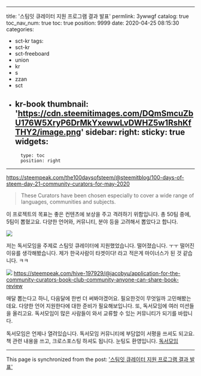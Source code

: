 
---
title: '스팀잇 큐레이터 지원 프로그램 결과 발표'
permlink: 3ywwgf
catalog: true
toc_nav_num: true
toc: true
position: 9999
date: 2020-04-25 08:15:30
categories:
- sct-kr
tags:
- sct-kr
- sct-freeboard
- union
- kr
- s
- zzan
- sct
- kr-book
thumbnail: 'https://cdn.steemitimages.com/DQmSmcuZbU176W5XryP6DrMkYxewwLvDWHZ5w1RshKfTHY2/image.png'
sidebar:
    right:
        sticky: true
widgets:
    -
        type: toc
        position: right
---


https://steempeak.com/the100daysofsteem/@steemitblog/100-days-of-steem-day-21-community-curators-for-may-2020


> These Curators have been chosen especially to cover a wide range of languages, communities and subjects.

이 프로젝트의 목표는 좋은 컨텐츠에 보상을 주고 격려하기 위함입니다.  총 50팀 중에, 5팀이 뽑혔고요. 다양한 언어와, 커뮤니티, 분야 등을 고려해서 뽑았다고 합니다. 

![](https://cdn.steemitimages.com/DQmSmcuZbU176W5XryP6DrMkYxewwLvDWHZ5w1RshKfTHY2/image.png)

저는 독서모임을 주제로 스팀잇 큐레이터에 지원했었습니다. 떨어졌습니다. ㅜㅜ 떨어진 이유를 생각해봤습니다. 제가 한국사람이 타겟이다! 라고 적은게 마이너스가 된 것 같습니다. ㅋㅋ

![](https://cdn.steemitimages.com/DQmdnuuWah1vF84MEQA1jh12e7qZNWb8iaFStB6Lxkf8VYb/image.png)
https://steempeak.com/hive-197929/@jacobyu/application-for-the-community-curators-book-club-community-anyone-can-share-book-review


매달 뽑는다고 하니, 다음달에 한번 더 써봐야겠어요.  필요한것이 무엇일까 고민해봤는데요. 다양한 언어 지원한다에 대한 준비가 필요해보입니다. 또, 독서모임에 여러 미션들을 올리고요. 독서모임이 많은 사람들이 와서 교류할 수 있는 커뮤니티가 되기를 바랍니다.

독서모임은 언제나 열려있습니다. 독서모임 커뮤니티에 부담없이 서평을 쓰셔도 되고요. 책 관련 내용을 쓰고, 크로스포스팅 하셔도 됩니다. 눈팅도 환영입니다.  [독서모임](https://steempeak.com/c/hive-197929/created)

- - -

This page is synchronized from the post: ['스팀잇 큐레이터 지원 프로그램 결과 발표'](https://steemit.com/@jacobyu/3ywwgf)
